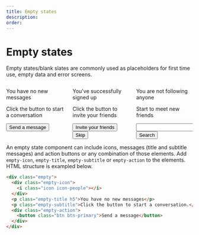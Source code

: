 ```yaml
---
title: Empty states
description: 
order: 
---
```


# Empty states

Empty states/blank slates are commonly used as placeholders for first time use, empty data and error screens.

<div class="vp-raw docs-demo columns">
  <div class="column col-12">
    <div class="empty">
      <div class="empty-icon"><i class="icon icon-3x icon-mail"></i></div>
      <p class="empty-title h5">You have no new messages</p>
      <p class="empty-subtitle">Click the button to start a conversation</p>
      <div class="empty-action">
        <button class="btn btn-primary">Send a message</button>
      </div>
    </div>
  </div>
  <div class="column col-12">
    <div class="empty">
      <div class="empty-icon"><i class="icon icon-3x icon-mail"></i></div>
      <p class="empty-title h5">You've successfully signed up</p>
      <p class="empty-subtitle">Click the button to invite your friends</p>
      <div class="empty-action">
        <button class="btn btn-primary">Invite your friends</button>
      </div>
      <div class="empty-action">
        <button class="btn btn-link">Skip</button>
      </div>
    </div>
  </div>
  <div class="column col-12">
    <div class="empty">
      <div class="empty-icon"><i class="icon icon-3x icon-people"></i></div>
      <p class="empty-title h5">You are not following anyone</p>
      <p class="empty-subtitle">Start to meet new friends</p>
      <div class="empty-action input-group input-inline">
        <input class="form-input" type="text" placeholder="">
        <button class="btn btn-primary input-group-btn">Search</button>
      </div>
    </div>
  </div>
</div>

An empty state component can include icons, messages (title and subtitle messages) and action buttons or any combination of those elements. Add `empty-icon`, `empty-title`, `empty-subtitle` or `empty-action` to the elements. HTML structure is exampled below.

```html
<div class="empty">
  <div class="empty-icon">
    <i class="icon icon-people"></i>
  </div>
  <p class="empty-title h5">You have no new messages</p>
  <p class="empty-subtitle">Click the button to start a conversation.</p>
  <div class="empty-action">
    <button class="btn btn-primary">Send a message</button>
  </div>
</div>
```
